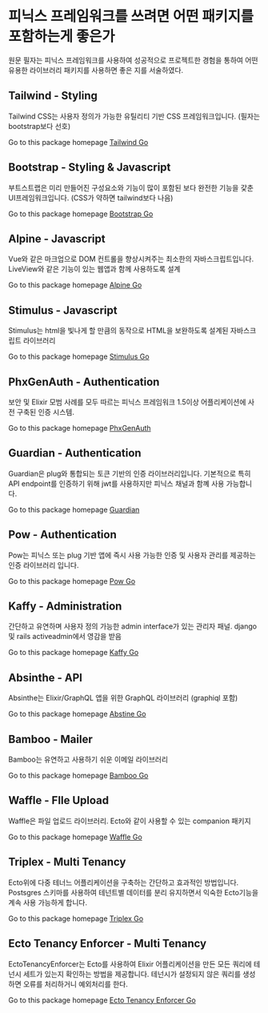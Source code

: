 # 피닉스 프레임워크를 쓰려면 어떤 패키지를 포함하는게 좋은가
원문 필자는 피닉스 프레임워크를 사용하여 성공적으로 프로젝트한 경험을 통하여 어떤 유용한 라이브러리 패키지를 사용하면 좋은 지를 서술하였다. 

## Tailwind - Styling
Tailwind CSS는 사용자 정의가 가능한 유틸리티 기반 CSS 프레임워크입니다. (필자는 bootstrap보다 선호)

Go to this package homepage [Tailwind Go](https://tailwindcss.com/)

## Bootstrap - Styling & Javascript
부트스트랩은 미리 만들어진 구성요소와 기능이 많이 포함된 보다 완전한 기능을 갗춘 UI프레임워크입니다. (CSS가 약하면 tailwind보다 나음)

Go to this package homepage [Bootstrap Go](https://getbootstrap.com/)

## Alpine - Javascript
Vue와 같은 마크업으로 DOM 컨트롤을 향상시켜주는 최소한의 자바스크립트입니다. LiveView와 같은 기능이 있는 웹앱과 함께 사용하도록 설계

Go to this package homepage [Alpine Go](https://github.com/alpinejs/alpine)

## Stimulus - Javascript
Stimulus는 html을 빛나게 할 만큼의 동작으로 HTML을 보완하도록 설계된 자바스크립트 라이브러리

Go to this package homepage [Stimulus Go](https://stimulus.hotwired.dev/)

## PhxGenAuth - Authentication
보안 및 Elixir 모범 사례를 모두 따르는 피닉스 프레임워크 1.5이상 어플리케이션에 사전 구축된 인증 시스템.

Go to this package homepage [PhxGenAuth](https://github.com/aaronrenner/phx_gen_auth)

## Guardian - Authentication
Guardian은 plug와 통합되는 토큰 기반의 인증 라이브러리입니다. 기본적으로 특히 API endpoint를 인증하기 위해 jwt를 사용하지만 피닉스 채널과 함꼐 사용 가능합니다.

Go to this package homepage [Guardian](https://github.com/ueberauth/guardian)

## Pow - Authentication
Pow는 피닉스 또는 plug 기반 앱에 즉시 사용 가능한 인증 및 사용자 관리를 제공하는 인증 라이브러리 입니다.

Go to this package homepage [Pow Go](https://powauth.com/)

## Kaffy - Administration
간단하고 유연하며 사용자 정의 가능한 admin interface가 있는 관리자 패널. django 및 rails activeadmin에서 영감을 받음

Go to this package homepage [Kaffy Go](https://github.com/aesmail/kaffy)

## Absinthe - API
Absinthe는 Elixir/GraphQL 앱을 위한 GraphQL 라이브러리 (graphiql 포함)

Go to this package homepage  [Abstine Go](http://absinthe-graphql.org/)

## Bamboo - Mailer
Bamboo는 유연하고 사용하기 쉬운 이메일 라이브러리

Go to this package homepage [Bamboo Go](https://github.com/thoughtbot/bamboo)

## Waffle - FIle Upload
Waffle은 파일 업로드 라이브러리. Ecto와 같이 사용할 수 있는 companion 패키지

Go to this package homepage [Waffle Go](https://github.com/elixir-waffle/waffle)

## Triplex - Multi Tenancy
Ecto위에 다중 테너느 어플리케이션을 구축하는 간단하고 효과적인 방법입니다. Postsgres 스키마를 사용하여 테넌트별 데이터를 분리 유지하면서 익숙한 Ecto기능을 계속 사용 가능하게 합니다.

Go to this package homepage [Triplex Go](https://github.com/ateliware/triplex)

## Ecto Tenancy Enforcer - Multi Tenancy
EctoTenancyEnforcer는 Ecto를 사용하여 Elixir 어플리케이션을 만든 모든 쿼리에 테넌시 세트가 있는지 확인하는 방법을 제공합니다. 테넌시가 설정되지 않은 쿼리를 생성하면 오류를 처리하거니 예외처리를 한다.

Go to this package homepage [Ecto Tenancy Enforcer Go](https://github.com/sb8244/ecto_tenancy_enforcer)
